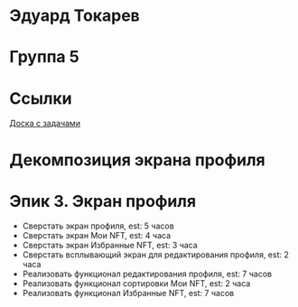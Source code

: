 # Эдуард Токарев

# Группа 5

# Ссылки
[Доска с задачами](https://github.com/users/SASHKEVICH/projects/3)

# Декомпозиция экрана профиля

# Эпик 3. Экран профиля

- Сверстать экран профиля, est: 5 часов
- Сверстать экран Мои NFT, est: 4 часа
- Сверстать экран Избранные NFT, est: 3 часа
- Сверстать всплывающий экран для редактирования профиля, est: 2 часа
- Реализовать функционал редактирования профиля, est: 7 часов
- Реализовать функционал сортировки Мои NFT, est: 2 часа
- Реализовать функционал Избранные NFT, est: 7 часов
